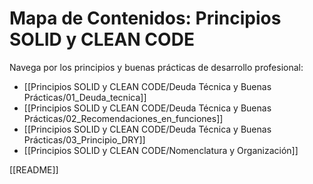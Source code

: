 # Mapa de Contenidos: Principios SOLID y CLEAN CODE

Navega por los principios y buenas prácticas de desarrollo profesional:

- [[Principios SOLID y CLEAN CODE/Deuda Técnica y Buenas Prácticas/01_Deuda_tecnica]]
- [[Principios SOLID y CLEAN CODE/Deuda Técnica y Buenas Prácticas/02_Recomendaciones_en_funciones]]
- [[Principios SOLID y CLEAN CODE/Deuda Técnica y Buenas Prácticas/03_Principio_DRY]]
- [[Principios SOLID y CLEAN CODE/Nomenclatura y Organización]]

[[README]]

